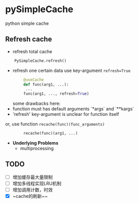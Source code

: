 # pySimpleCache
python simple cache 

## Refresh cache
* refresh total cache
```python
    PySimpleCache.refresh()	
```
* refresh one certain data
use key-argument `refresh=True`
```python
		@useCache		
		def func(arg1, ...): 		
		 ...		
		func(arg1, ..., refresh=True)		
```
<ul>some drawbacks here: 
	<li>function must has default arguments `*args` and `**kargs`</li>
	<li>'refresh' key-argument is unclear for function itself</li>
</ul>

or, use function `recache(func)(func_arguments)`
```python
		recache(func)(arg1, ...)		
```
* **Underlying Problems**
	* multiprocessing
    
## TODO
- [ ] 增加缓存最大量限制
- [ ] 增加多线程实现LRU机制
- [ ] 增加调用计数，时效
- [x] ~cache的刷新~~
